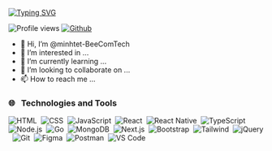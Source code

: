 [![Typing SVG](https://readme-typing-svg.herokuapp.com?font=Architects+Daughter&color=7AF79A&size=30&lines=Hello+there+!+I'm+Min+Htet.+👋;I'm+a+Javascript+Developer.+👨‍💻;I+love+coding+and+design+💕;Fullstack+Dev+is+mydream+✨)](https://git.io/typing-svg)

![Profile views](https://visitor-badge.glitch.me/badge?page_id=minhtet-BeeComTech.minhtet-BeeComTech)
[![Github](https://img.shields.io/github/followers/minhtet-BeeComTech?label=Follow&style=social)](https://github.com/minhtet-BeeComTech)

- 👋 Hi, I’m @minhtet-BeeComTech
- 👀 I’m interested in ...
- 🌱 I’m currently learning ...
- 💞️ I’m looking to collaborate on ...
- 📫 How to reach me ...


<h3> 🌐 &nbsp; Technologies and Tools</h3>

  ![HTML](https://img.shields.io/badge/-HTML-05122A?style=flat&logo=HTML5)&nbsp;
  ![CSS](https://img.shields.io/badge/-CSS-05122A?style=flat&logo=CSS3&logoColor=1572B6)&nbsp;
  ![JavaScript](https://img.shields.io/badge/-JavaScript-05122A?style=flat&logo=javascript)&nbsp;
  ![React](https://img.shields.io/badge/-React-05122A?style=flat&logo=react)&nbsp;
  ![React Native](https://img.shields.io/badge/-React%20Native-05122A?style=flat&logo=react)&nbsp;
  ![TypeScript](https://img.shields.io/badge/-TypeScript-05122A?style=flat&logo=typescript)&nbsp;
  ![Node.js](https://img.shields.io/badge/-Node.js-05122A?style=flat&logo=Node.js)&nbsp;
  ![Go](https://img.shields.io/badge/-Go-05122A?style=flat&logo=Go)&nbsp;
  ![MongoDB](https://img.shields.io/badge/-MongoDB-05122A?style=flat&logo=MongoDB)&nbsp;
  ![Next.js](https://img.shields.io/badge/-Next.js-05122A?style=flat&logo=next.js)&nbsp;
  ![Bootstrap](https://img.shields.io/badge/-Bootstrap-05122A?style=flat&logo=bootstrap)&nbsp;
  ![Tailwind](https://img.shields.io/badge/-Tailwind-05122A?style=flat&logo=Tailwindcss)&nbsp;
  ![jQuery](https://img.shields.io/badge/-jQuery-05122A?style=flat&logo=jquery)&nbsp;
  ![Git](https://img.shields.io/badge/-Git-05122A?style=flat&logo=git)&nbsp;
  ![Figma](https://img.shields.io/badge/-Figma-05122A?style=flat&logo=figma)&nbsp;
  ![Postman](https://img.shields.io/badge/-Postman-05122A?style=flat&logo=postman)&nbsp;
  ![VS Code](https://img.shields.io/badge/-VS%20Code-05122A?style=flat&logo=visual-studio-code&logoColor=007ACC)
<br/>

<!---
minhtet-BeeComTech/minhtet-BeeComTech is a ✨ special ✨ repository because its `README.md` (this file) appears on your GitHub profile.
You can click the Preview link to take a look at your changes.
--->
